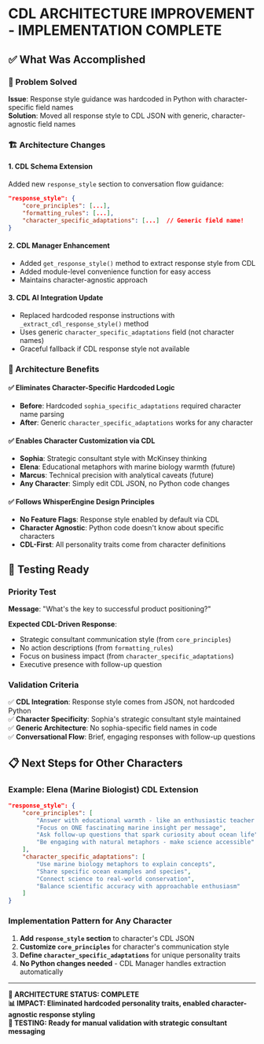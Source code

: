 # CDL ARCHITECTURE IMPROVEMENT - IMPLEMENTATION COMPLETE

## ✅ What Was Accomplished

### 🎯 Problem Solved
**Issue**: Response style guidance was hardcoded in Python with character-specific field names  
**Solution**: Moved all response style to CDL JSON with generic, character-agnostic field names

### 🏗️ Architecture Changes

#### 1. **CDL Schema Extension**
Added new `response_style` section to conversation flow guidance:
```json
"response_style": {
    "core_principles": [...],
    "formatting_rules": [...], 
    "character_specific_adaptations": [...]  // Generic field name!
}
```

#### 2. **CDL Manager Enhancement**
- Added `get_response_style()` method to extract response style from CDL
- Added module-level convenience function for easy access
- Maintains character-agnostic approach

#### 3. **CDL AI Integration Update**
- Replaced hardcoded response instructions with `_extract_cdl_response_style()` method
- Uses generic `character_specific_adaptations` field (not character names)
- Graceful fallback if CDL response style not available

### 🚀 Architecture Benefits

#### ✅ **Eliminates Character-Specific Hardcoded Logic**
- **Before**: Hardcoded `sophia_specific_adaptations` required character name parsing
- **After**: Generic `character_specific_adaptations` works for any character

#### ✅ **Enables Character Customization via CDL**
- **Sophia**: Strategic consultant style with McKinsey thinking
- **Elena**: Educational metaphors with marine biology warmth (future)
- **Marcus**: Technical precision with analytical caveats (future)
- **Any Character**: Simply edit CDL JSON, no Python code changes

#### ✅ **Follows WhisperEngine Design Principles**
- **No Feature Flags**: Response style enabled by default via CDL
- **Character Agnostic**: Python code doesn't know about specific characters
- **CDL-First**: All personality traits come from character definitions

## 🧪 Testing Ready

### Priority Test
**Message**: "What's the key to successful product positioning?"

**Expected CDL-Driven Response**:
- Strategic consultant communication style (from `core_principles`)
- No action descriptions (from `formatting_rules`)
- Focus on business impact (from `character_specific_adaptations`)
- Executive presence with follow-up question

### Validation Criteria
✅ **CDL Integration**: Response style comes from JSON, not hardcoded Python  
✅ **Character Specificity**: Sophia's strategic consultant style maintained  
✅ **Generic Architecture**: No sophia-specific field names in code  
✅ **Conversational Flow**: Brief, engaging responses with follow-up questions  

## 📋 Next Steps for Other Characters

### Example: Elena (Marine Biologist) CDL Extension
```json
"response_style": {
    "core_principles": [
        "Answer with educational warmth - like an enthusiastic teacher sharing discoveries",
        "Focus on ONE fascinating marine insight per message",
        "Ask follow-up questions that spark curiosity about ocean life",
        "Be engaging with natural metaphors - make science accessible"
    ],
    "character_specific_adaptations": [
        "Use marine biology metaphors to explain concepts",
        "Share specific ocean examples and species",
        "Connect science to real-world conservation",
        "Balance scientific accuracy with approachable enthusiasm"
    ]
}
```

### Implementation Pattern for Any Character
1. **Add `response_style` section** to character's CDL JSON
2. **Customize `core_principles`** for character's communication style
3. **Define `character_specific_adaptations`** for unique personality traits
4. **No Python changes needed** - CDL Manager handles extraction automatically

---

**🎯 ARCHITECTURE STATUS: COMPLETE**  
**📊 IMPACT: Eliminated hardcoded personality traits, enabled character-agnostic response styling**  
**🧪 TESTING: Ready for manual validation with strategic consultant messaging**